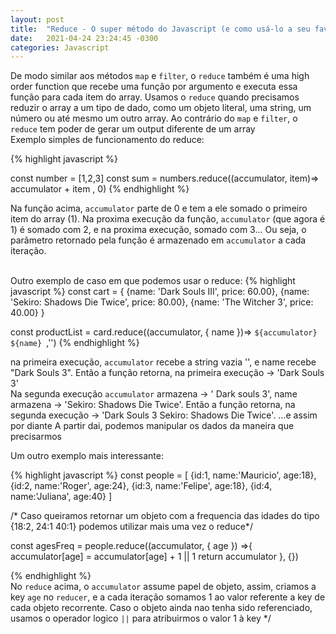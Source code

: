 ```yaml
---
layout: post
title:  "Reduce - O super método do Javascript (e como usá-lo a seu favor)"
date:   2021-04-24 23:24:45 -0300
categories: Javascript 
---
```


De modo similar aos métodos `map` e `filter`, o `reduce` também é uma high order function que recebe uma função por argumento e executa essa função para cada item do array. Usamos o `reduce` quando precisamos reduzir o array a um tipo de dado, como um objeto literal, uma string, um número ou até mesmo um outro array. Ao contrário do `map` e `filter`, o `reduce` tem poder de gerar um output diferente de um array<br/>
Exemplo simples de funcionamento do reduce:

{% highlight javascript %}


const number = [1,2,3]
const sum = numbers.reduce((accumulator, item)=> accumulator + item , 0)
{% endhighlight %}

Na função acima, `accumulator` parte de 0 e tem a ele somado o primeiro item do array (1). Na proxima execução da função, `accumulator` (que agora é 1) é somado com 2, e na proxima execução, somado com 3... Ou seja, o parâmetro retornado pela função é armazenado em 
`accumulator` a cada iteração.<br/><br/>

Outro exemplo de caso em que podemos usar o reduce:
{% highlight javascript %}
const cart = {
	{name: 'Dark Souls III', price: 60.00},
	{name: 'Sekiro: Shadows Die Twice', price: 80.00},
	{name: 'The Witcher 3', price: 40.00}
}

const productList = card.reduce((accumulator, { name })=>
 `${accumulator} ${name} `,'')
{% endhighlight %}<br/>

na primeira execução, `accumulator` recebe a string vazia '', e name recebe "Dark Souls 3". 
Então a função retorna, na primeira execução -> 'Dark Souls 3'<br/>
Na segunda execução `accumulator` armazena -> ' Dark souls 3', name armazena -> 'Sekiro: Shadows Die Twice'.
Então a função retorna, na segunda execução -> 'Dark Souls 3 Sekiro: Shadows Die Twice'. 
...e assim por diante
A partir dai, podemos manipular os dados da maneira que precisarmos <br/>


Um outro exemplo mais interessante:

{% highlight javascript %}
const people = [
	{id:1, name:'Mauricio', age:18},
	{id:2, name:'Roger', age:24},
	{id:3, name:'Felipe', age:18},
	{id:4, name:'Juliana', age:40}
]

/* Caso queiramos retornar um objeto com a frequencia das idades
do tipo {18:2, 24:1 40:1}
podemos utilizar mais uma vez o reduce*/

const agesFreq = people.reduce((accumulator, { age }) =>{
	accumulator[age] = accumulator[age] + 1 || 1
	return accumulator
}, {})

{% endhighlight %}<br/>
No `reduce` acima, o `accumulator` assume papel de objeto, assim, criamos a key `age` no `reducer`, e a cada iteração somamos 1 ao valor referente a key de cada objeto recorrente. Caso o objeto ainda nao tenha sido referenciado, usamos o operador logico `||` para atribuirmos o valor 1 à key */